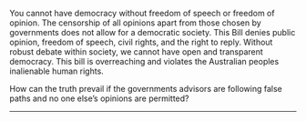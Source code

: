 You cannot have democracy without freedom of speech or freedom of opinion. The censorship of all
opinions apart from those chosen by governments does not allow for a democratic society. This Bill
denies public opinion, freedom of speech, civil rights, and the right to reply. Without robust debate
within society, we cannot have open and transparent democracy. This bill is overreaching and
violates the Australian peoples inalienable human rights.

How can the truth prevail if the governments advisors are following false paths and no one else’s
opinions are permitted?


-----

